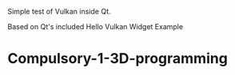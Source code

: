 Simple test of Vulkan inside Qt.

Based on Qt's included Hello Vulkan Widget Example
# Compulsory-1-3D-programming
